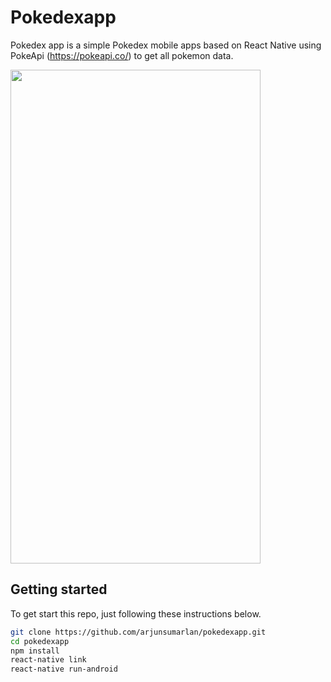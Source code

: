 # Pokedexapp

Pokedex app is a simple Pokedex mobile apps based on React Native using PokeApi (https://pokeapi.co/) to get all pokemon data.

<img src="https://github.com/arjunsumarlan/pokedexapp/blob/master/Pokedexapp.gif" width="400" height="790">

## Getting started

To get start this repo, just following these instructions below.

```sh
git clone https://github.com/arjunsumarlan/pokedexapp.git
cd pokedexapp
npm install
react-native link
react-native run-android
```
